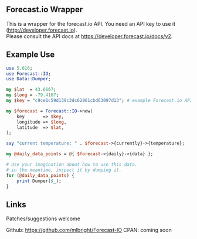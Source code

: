 ## Forecast.io Wrapper

This is a wrapper for the forecast.io API.  You need an API key to use it (http://developer.forecast.io).  
Please consult the API docs at https://developer.forecast.io/docs/v2.


## Example Use


```perl
use 5.016;
use Forecast::IO;
use Data::Dumper;

my $lat  = 43.6667;
my $long = -79.4167;
my $key = "c9ce1c59d139c3dc62961cbd63097d13"; # example Forecast.io API key

my $forecast = Forecast::IO->new(
    key       => $key,
    longitude => $long,
    latitude  => $lat,
);

say "current temperature: " . $forecast->{currently}->{temperature};

my @daily_data_points = @{ $forecast->{daily}->{data} };

# Use your imagination about how to use this data.
# in the meantime, inspect it by dumping it.
for (@daily_data_points) {
    print Dumper($_);
}
```

## Links

Patches/suggestions welcome

Github: https://github.com/mlbright/Forecast-IO
CPAN: coming soon